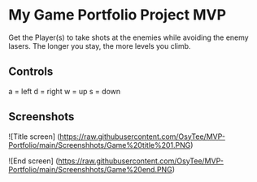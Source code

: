 # My Game Portfolio Project MVP

Get the Player(s) to take shots at the enemies while avoiding the enemy lasers. The longer you stay, the more levels you climb.

## Controls

a = left
d = right
w = up
s = down

## Screenshots

![Title screen] (https://raw.githubusercontent.com/OsyTee/MVP-Portfolio/main/Screenshhots/Game%20title%201.PNG)

![End screen] (https://raw.githubusercontent.com/OsyTee/MVP-Portfolio/main/Screenshhots/Game%20end.PNG)
